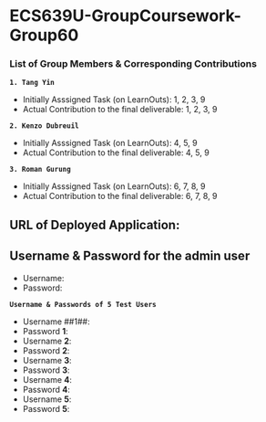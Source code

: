 # ECS639U-GroupCoursework-Group60

### List of Group Members & Corresponding Contributions ###

**`1. Tang Yin`**
- Initially Asssigned Task (on LearnOuts): 1, 2, 3, 9
- Actual Contribution to the final deliverable: 1, 2, 3, 9
  
**`2. Kenzo Dubreuil`**
- Initially Asssigned Task (on LearnOuts): 4, 5, 9
- Actual Contribution to the final deliverable: 4, 5, 9

**`3. Roman Gurung`**
- Initially Asssigned Task (on LearnOuts): 6, 7, 8, 9
- Actual Contribution to the final deliverable: 6, 7, 8, 9


## URL of Deployed Application: ## 


## Username & Password for the admin user ##
- Username:
- Password:


**`Username & Passwords of 5 Test Users`**
- Username ##1##:
- Password **1**:
- Username **2**:
- Password **2**:
- Username **3**:
- Password **3**:
- Username **4**:
- Password **4**:
- Username **5**:
- Password **5**:
